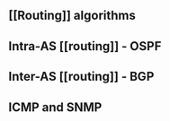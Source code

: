 ## [[Routing]] algorithms

## Intra-AS [[routing]] - OSPF

## Inter-AS [[routing]] - BGP

## ICMP and SNMP